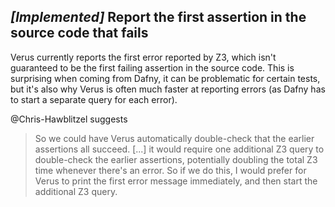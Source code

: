 ## *[Implemented]* Report the first assertion in the source code that fails

Verus currently reports the first error reported by Z3, which isn't guaranteed to be the first failing assertion in the source code. This is surprising when coming from Dafny, it can be problematic for certain tests, but it's also why Verus is often much faster at reporting errors (as Dafny has to start a separate query for each error).

@Chris-Hawblitzel suggests

> So we could have Verus automatically double-check that the earlier assertions all succeed.
> [...] it would require one additional Z3 query to double-check the earlier assertions, potentially doubling the total Z3 time whenever there's an error.  So if we do this, I would prefer for Verus to print the first error message immediately, and then start the additional Z3 query.
